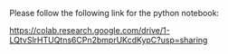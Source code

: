 Please follow the following link for the python notebook:

https://colab.research.google.com/drive/1-LQtvSlrHTUQtns6CPn2bmprUKcdKypC?usp=sharing
